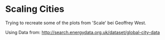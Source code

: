 # Scaling Cities
Trying to recreate some of the plots from 'Scale' bei Geoffrey West.

Using Data from: http://search.energydata.org.uk/dataset/global-city-data
